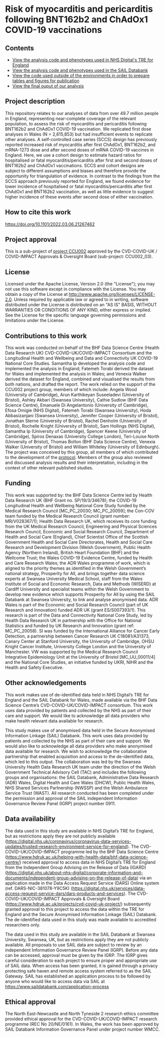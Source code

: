 # Risk of myocarditis and pericarditis following BNT162b2 and ChAdOx1 COVID-19 vaccinations

## Contents

* [View the analysis code and phenotypes used in NHS Digital's TRE for England](https://github.com/BHFDSC/CCU002_03/tree/main/england)
* [View the analysis code and phenotypes used in the SAIL Databank](https://github.com/BHFDSC/CCU002_03/tree/main/wales)
* [View the code used outside of the environments in order to prepare tables and figures for publication](https://github.com/BHFDSC/CCU002_03/tree/main/outside)
* [View the final ouput of our analysis](https://github.com/BHFDSC/CCU002_03/tree/main/outside/output)

## Project description

This repository relates to our analyses of data from over 49.7 million people in England, representing near-complete coverage of the relevant population, to assess the risk of myocarditis and pericarditis following BNT162b2 and ChAdOx1 COVID-19 vaccination. We replicated first dose analyses in Wales (N = 2,615,853) but had insufficient events to replicate other analyses. A self-controlled case series (SCCS) design has previously reported increased risk of myocarditis after first ChAdOx1, BNT162b2, and mRNA-1273 dose and after second doses of mRNA COVID-19 vaccines in England. Here, we use a cohort design to estimate hazard ratios for hospitalised or fatal myocarditis/pericarditis after first and second doses of BNT162b2 and ChAdOx1 vaccinations. SCCS and cohort designs are subject to different assumptions and biases and therefore provide the opportunity for triangulation of evidence. In contrast to the findings from the SCCS approach previously reported for England, we found evidence for lower incidence of hospitalised or fatal myocarditis/pericarditis after first ChAdOx1 and BNT162b2 vaccination, as well as little evidence to suggest higher incidence of these events after second dose of either vaccination.

## How to cite this work
https://doi.org/10.1101/2022.03.06.21267462

## Project approval

This is a sub-project of [project CCU002](https://github.com/BHFDSC/CCU002) approved by the CVD-COVID-UK / COVID-IMPACT Approvals & Oversight Board (sub-project: CCU002_03).

## License

Licensed under the Apache License, Version 2.0 (the "License"); you may not use this software except in compliance with the License. You may obtain a copy of the License at http://www.apache.org/licenses/LICENSE-2.0. Unless required by applicable law or agreed to in writing, software distributed under the License is distributed on an "AS IS" BASIS, WITHOUT WARRANTIES OR CONDITIONS OF ANY KIND, either express or implied. See the License for the specific language governing permissions and limitations under the License.

## Contributions to this work

This work was conducted on behalf of the BHF Data Science Centre (Health Data Research UK) CVD-COVID-UK/COVID-IMPACT Consortium and the Longitudinal Health and Wellbeing and Data and Connectivity UK COVID-19 National Core Studies. Samantha Ip developed the analysis code and implemented the analysis in England; Fatemeh Torabi derived the dataset for Wales and implemented the analysis in Wales; and Venexia Walker derived the dataset for England, combined and visualised the results from both nations, and drafted the report. The work relied on the support of the CCU002 project group, members of which include: Angela Wood (University of Cambridge), Arun Karthikeyan Suseeladevi (University of Bristol), Ashley Akbari (Swansea University), Cathie Sudlow (BHF Data Science Centre), Emanuele Di Angelantonio (University of Cambridge), Efosa Omigie (NHS Digital), Fatemeh Torabi (Swansea University), Hoda Abbasizanjani (Swansea University), Jennifer Cooper (University of Bristol), Jonathan Sterne (University of Bristol), Rachel Denholm (University of Bristol), Rochelle Knight (University of Bristol), Sam Hollings (NHS Digital), Samantha Ip (University of Cambridge), Spencer Keene (University of Cambridge), Spiros Denaxas (University College London), Teri-Louise North (University of Bristol), Thomas Bolton (BHF Data Science Centre), Venexia Walker (University of Bristol) and William Whiteley (University of Edinburgh). The project was conceived by this group, all members of which contributed to the development of the [protocol](https://github.com/BHFDSC/CCU002_03/blob/main/protocol/COVID%20vaccination%20and%20myocarditis%20and%20pericarditis.pdf). Members of the group also reviewed and discussed analysis results and their interpretation, including in the context of other relevant published studies.
 
## Funding

This work was supported by: the BHF Data Science Centre led by Health Data Research UK (BHF Grant no. SP/19/3/34678); the COVID-19 Longitudinal Health and Wellbeing National Core Study funded by the Medical Research Council [MC_PC_20030; MC_PC_20059]; the Con-COV team funded by the Medical Research Council (grant number: MR/V028367/1); Health Data Research UK, which receives its core funding from the UK Medical Research Council, Engineering and Physical Sciences Research Council, Economic and Social Research Council, Department of Health and Social Care (England), Chief Scientist Office of the Scottish Government Health and Social Care Directorates, Health and Social Care Research and Development Division (Welsh Government), Public Health Agency (Northern Ireland), British Heart Foundation (BHF) and the Wellcome Trust; the Wales COVID-19 Evidence Centre, funded by Health and Care Research Wales; the ADR Wales programme of work, which is aligned to the priority themes as identified in the Welsh Government’s national strategy, Prosperity for All, and brings together data science experts at Swansea University Medical School, staff from the Wales Institute of Social and Economic Research, Data and Methods (WISERD) at Cardiff University and specialist teams within the Welsh Government to develop new evidence which supports Prosperity for All by using the SAIL Databank at Swansea University, to link and analyse anonymised data. ADR Wales is part of the Economic and Social Research Council (part of UK Research and Innovation) funded ADR UK (grant ES/S007393/1). This research is part of the Data and Connectivity National Core Study, led by Health Data Research UK in partnership with the Office for National Statistics and funded by UK Research and Innovation (grant ref: MC_PC_20058). SI was funded by the International Alliance for Cancer Early Detection, a partnership between Cancer Research UK C18081/A31373, Canary Center at Stanford University, the University of Cambridge, OHSU Knight Cancer Institute, University College London and the University of Manchester. VW was supported by the Medical Research Council Integrative Epidemiology Unit at the University of Bristol [MC_UU_00011/4] and the National Core Studies, an initiative funded by UKRI, NIHR and the Health and Safety Executive.

## Other acknowledgements

This work makes use of de-identified data held in NHS Digital’s TRE for England and the SAIL Databank for Wales, made available via the BHF Data Science Centre’s CVD-COVID-UK/COVID-IMPACT consortium. This work uses data provided by patients and collected by the NHS as part of their care and support. We would like to acknowledge all data providers who make health relevant data available for research.

This study makes use of anonymised data held in the Secure Anonymised Information Linkage (SAIL) Databank. This work uses data provided by patients and collected by the NHS as part of their care and support. We would also like to acknowledge all data providers who make anonymised data available for research. We wish to acknowledge the collaborative partnership that enabled acquisition and access to the de-identified data, which led to this output. The collaboration was led by the Swansea University Health Data Research UK team under the direction of the Welsh Government Technical Advisory Cell (TAC) and includes the following groups and organisations: the SAIL Databank, Administrative Data Research (ADR) Wales, Digital Health and Care Wales (DHCW), Public Health Wales, NHS Shared Services Partnership (NWSSP) and the Welsh Ambulance Service Trust (WAST). All research conducted has been completed under the permission and approval of the SAIL independent Information Governance Review Panel (IGRP) project number 0911.

## Data availability

The data used in this study are available in NHS Digital’s TRE for England, but as restrictions apply they are not publicly available (https://digital.nhs.uk/coronavirus/coronavirus-data-services-updates/trusted-research-environment-service-for-england).  The CVD-COVID-UK/COVID-IMPACT programme led by the BHF Data Science Centre (https://www.hdruk.ac.uk/helping-with-health-data/bhf-data-science-centre/) received approval to access data in NHS Digital’s TRE for England from the Independent Group Advising on the Release of Data (IGARD) (https://digital.nhs.uk/about-nhs-digital/corporate-information-and-documents/independent-group-advising-on-the-release-of-data) via an application made in the Data Access Request Service (DARS) Online system (ref. DARS-NIC-381078-Y9C5K) (https://digital.nhs.uk/services/data-access-request-service-dars/dars-products-and-services).  The CVD-COVID-UK/COVID-IMPACT Approvals & Oversight Board (https://www.hdruk.ac.uk/projects/cvd-covid-uk-project/) subsequently granted approval to this project to access the data within the TRE for England and the Secure Anonymised Information Linkage (SAIL) Databank.  The de-identified data used in this study was made available to accredited researchers only.

The data used in this study are available in the SAIL Databank at Swansea University, Swansea, UK, but as restrictions apply they are not publicly available. All proposals to use SAIL data are subject to review by an independent Information Governance Review Panel (IGRP). Before any data can be accessed, approval must be given by the IGRP. The IGRP gives careful consideration to each project to ensure proper and appropriate use of SAIL data. When access has been granted, it is gained through a privacy protecting safe haven and remote access system referred to as the SAIL Gateway. SAIL has established an application process to be followed by anyone who would like to access data via SAIL at https://www.saildatabank.com/application-process

## Ethical approval

The North East-Newcastle and North Tyneside 2 research ethics committee provided ethical approval for the CVD-COVID-UK/COVID-IMPACT research programme (REC No 20/NE/0161). In Wales, the work has been approved by SAIL Databank Information Governance Panel under project number WMCC. 
